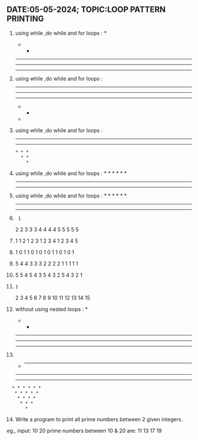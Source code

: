 ## DATE:05-05-2024;  TOPIC:LOOP PATTERN PRINTING

1.	using while ,do while and for loops :
	*
	* *
	* * *
	* * * *
	* * * * *

2.	using while ,do while and for loops :
	* * * * *
	* * * *
	* * *
	* *
	*


3.	using while ,do while and for loops :
	* * * * *
	  * * * *
	    * * *
	      * *
	        *


4.	using while ,do while and for loops :
            *
          * *
        * * *
      * * * *
    * * * * *


5. using while ,do while and for loops :
           *
         *   *
       *   *   *
     *   *   *   *
   *   *   *   *   *


6.      1
	2 2
	3 3 3
	4 4 4 4
	5 5 5 5 5


7.	1
	1 2
	1 2 3
	1 2 3 4
	1 2 3 4 5

8. 	1
	0 1
	1 0 1
	0 1 0 1
	1 0 1 0 1

9.	5
	4 4
	3 3 3
	2 2 2 2
	1 1 1 1 1


10.	5
	5 4
	5 4 3
	5 4 3 2
	5 4 3 2 1

11. 	1
	2    3
	4    5   6
	7    8   9    10
	11   12  13   14  15

12.	without using nested loops :
	*
	* *
	* * *
	* * * *
	* * * * *

13.	   *
         * * *
        * * * *
       * * * * *
      * * * * * *
       * * * * *
        * * * *
         * * *
           * 


14. Write a program to print all prime numbers between 2 given integers.

eg., input: 10 20
prime numbers between 10 & 20 are: 11 13 17 19
   
